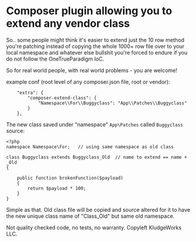 # Composer plugin allowing you to extend any vendor class

So.. some people might think it's easier to extend just the 10 row
method you're patching instead of copying the whole 1000+ row file over
to your local namespace and whatever else bullshit you're forced
to endure if you do not follow the OneTrueParadigm IoC.

So for real world people, with real world problems - you are welcome!


  example conf (root level of any composer.json file, root or vendor):

  ```
      "extra": {
          "composer-extend-class": {
              "Namespace\\For\\Buggyclass": "App\\Patches\\Buggyclass"
          }
      },
  ```

The new class saved under "namespace" `App\Patches` called `Buggyclass`
source:

```
<?php
namespace Namespace\For;   // using same namespace as old class

class Buggyclass extends Buggyclass_Old  // name to extend == name + _Old
{

    public function brokenFunction($payload)
    {
        return $payload * 100;
    }
}
```

Simple as that. Old class file will be copied and source altered for it to have
the new unique class name of "Class_Old" but same old namespace.

Not quality checked code, no tests, no warranty. Copyleft KludgeWorks LLC.